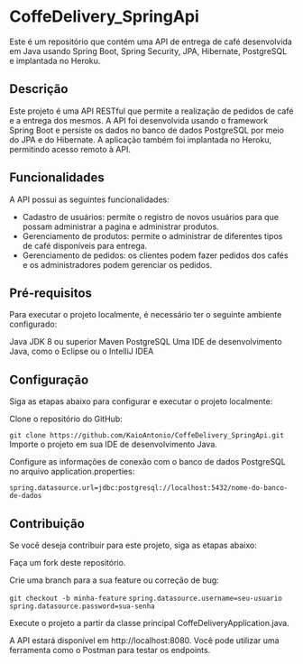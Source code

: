 # CoffeDelivery_SpringApi
Este é um repositório que contém uma API de entrega de café desenvolvida em Java usando Spring Boot, Spring Security, JPA, Hibernate, PostgreSQL e implantada no Heroku.

## Descrição
Este projeto é uma API RESTful que permite a realização de pedidos de café e a entrega dos mesmos. A API foi desenvolvida usando o framework Spring Boot e persiste os dados no banco de dados PostgreSQL por meio do JPA e do Hibernate. A aplicação também foi implantada no Heroku, permitindo acesso remoto à API.

## Funcionalidades
A API possui as seguintes funcionalidades:

- Cadastro de usuários: permite o registro de novos usuários para que possam administrar a pagina e administrar produtos.
- Gerenciamento de produtos: permite o administrar de diferentes tipos de café disponíveis para entrega.
- Gerenciamento de pedidos: os clientes podem fazer pedidos dos cafés e os administradores podem gerenciar os pedidos.

## Pré-requisitos
Para executar o projeto localmente, é necessário ter o seguinte ambiente configurado:

Java JDK 8 ou superior
Maven
PostgreSQL
Uma IDE de desenvolvimento Java, como o Eclipse ou o IntelliJ IDEA

## Configuração
Siga as etapas abaixo para configurar e executar o projeto localmente:

Clone o repositório do GitHub:

``` git clone https://github.com/KaioAntonio/CoffeDelivery_SpringApi.git ```
Importe o projeto em sua IDE de desenvolvimento Java.

Configure as informações de conexão com o banco de dados PostgreSQL no arquivo application.properties:

``` spring.datasource.url=jdbc:postgresql://localhost:5432/nome-do-banco-de-dados ```


## Contribuição
Se você deseja contribuir para este projeto, siga as etapas abaixo:

Faça um fork deste repositório.

Crie uma branch para a sua feature ou correção de bug:



``` git checkout -b minha-feature ```
``` spring.datasource.username=seu-usuario ```
``` spring.datasource.password=sua-senha ```

Execute o projeto a partir da classe principal CoffeDeliveryApplication.java.

A API estará disponível em http://localhost:8080. Você pode utilizar uma ferramenta como o Postman para testar os endpoints.
